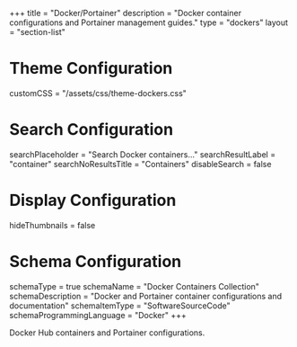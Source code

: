 +++
title = "Docker/Portainer"
description = "Docker container configurations and Portainer management guides."
type = "dockers"
layout = "section-list"

# Theme Configuration
customCSS = "/assets/css/theme-dockers.css"

# Search Configuration
searchPlaceholder = "Search Docker containers..."
searchResultLabel = "container"
searchNoResultsTitle = "Containers"
disableSearch = false

# Display Configuration
hideThumbnails = false

# Schema Configuration
schemaType = true
schemaName = "Docker Containers Collection"
schemaDescription = "Docker and Portainer container configurations and documentation"
schemaItemType = "SoftwareSourceCode"
schemaProgrammingLanguage = "Docker"
+++

Docker Hub containers and Portainer configurations.
